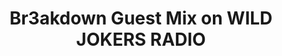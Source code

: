 ---
cid: WJE0001
title:  "Br3akdown Guest Mix on WILD JOKERS RADIO"
venue: "90.3 The Core FM, Piscataway, NJ"
action: "Tune in"
time: "4PM to 6PM EST"
venue: "theCore.fm"
link: http://thecore.fm
layout: events
feature: true
categories:
- events
---